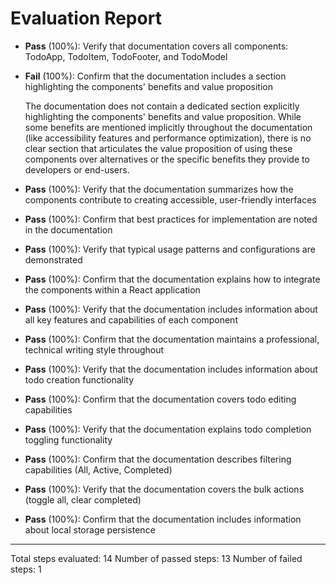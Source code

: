 # Evaluation Report

- **Pass** (100%): Verify that documentation covers all components: TodoApp, TodoItem, TodoFooter, and TodoModel
- **Fail** (100%): Confirm that the documentation includes a section highlighting the components' benefits and value proposition
  
  The documentation does not contain a dedicated section explicitly highlighting the components' benefits and value proposition. While some benefits are mentioned implicitly throughout the documentation (like accessibility features and performance optimization), there is no clear section that articulates the value proposition of using these components over alternatives or the specific benefits they provide to developers or end-users.

- **Pass** (100%): Verify that the documentation summarizes how the components contribute to creating accessible, user-friendly interfaces
- **Pass** (100%): Confirm that best practices for implementation are noted in the documentation
- **Pass** (100%): Verify that typical usage patterns and configurations are demonstrated
- **Pass** (100%): Confirm that the documentation explains how to integrate the components within a React application
- **Pass** (100%): Verify that the documentation includes information about all key features and capabilities of each component
- **Pass** (100%): Confirm that the documentation maintains a professional, technical writing style throughout
- **Pass** (100%): Verify that the documentation includes information about todo creation functionality
- **Pass** (100%): Confirm that the documentation covers todo editing capabilities
- **Pass** (100%): Verify that the documentation explains todo completion toggling functionality
- **Pass** (100%): Confirm that the documentation describes filtering capabilities (All, Active, Completed)
- **Pass** (100%): Verify that the documentation covers the bulk actions (toggle all, clear completed)
- **Pass** (100%): Confirm that the documentation includes information about local storage persistence

---

Total steps evaluated: 14
Number of passed steps: 13
Number of failed steps: 1